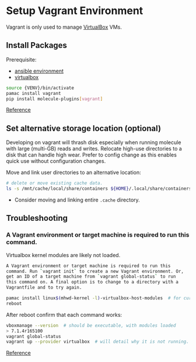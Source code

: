 # Setup Vagrant Environment
Vagrant is only used to manage [VirtualBox](virtualbox.md) VMs.

## Install Packages
Prerequisite:
* [ansible environment](ansible.md)
* [virtualbox](virtualbox.md)

``` bash
source {VENV}/bin/activate
pamac install vagrant
pip install molecule-plugins[vagrant]
```
[Reference](https://wiki.archlinux.org/title/Vagrant)

## Set alternative storage location (optional)
Developing on vagrant will thrash disk especially when running molecule with
large (multi-GB) reads and writes. Relocate high-use directories to a disk that
can handle high wear. Prefer to config change as this enables quick use without
configuration changes.

Move and link user directories to an alternative location:
``` bash
# delete or move existing cache data.
ls -s /mnt/cache/local/share/containers ${HOME}/.local/share/containers  # graph
```
* Consider moving and linking entire `.cache` directory.

## Troubleshooting

### A Vagrant environment or target machine is required to run this command.
Virtualbox kernel modules are likely not loaded.

``` bash
A Vagrant environment or target machine is required to run this
command. Run `vagrant init` to create a new Vagrant environment. Or,
get an ID of a target machine from `vagrant global-status` to run
this command on. A final option is to change to a directory with a
Vagrantfile and to try again.
```

``` bash
pamac install linux$(mhwd-kernel -l)-virtualbox-host-modules  # for current kernel
reboot
```

After reboot confirm that each command works:
``` bash
vboxmanage --version  # should be executable, with modules loaded
> 7.1.4r165100
vagrant global-status
vagrant up --provider virtualbox  # will detail why it is not running.
```
[Reference](virtualbox.md)
